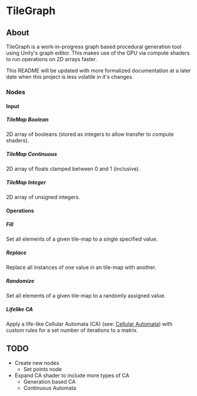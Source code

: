 # TileGraph

## About

TileGraph is a work-in-progress graph based procedural generation tool using Unity's graph editor. This makes use of the GPU via compute shaders to run operations on 2D arrays faster.

This README will be updated with more formalized documentation at a later date when this project is less volatile in it's changes.

### Nodes

#### Input

##### TileMap Boolean

2D array of booleans (stored as integers to allow transfer to compute shaders).

##### TileMap Continuous

2D array of floats clamped between 0 and 1 (inclusive).

##### TileMap Integer

2D array of unsigned integers.

#### Operations

##### Fill

Set all elements of a given tile-map to a single specified value.

##### Replace

Replace all instances of one value in an tile-map with another.

##### Randomize

Set all elements of a given tile-map to a randomly assigned value.

##### Lifelike CA

Apply a life-like Cellular Automata (CA) (see: [Cellular Automata](https://conwaylife.com/wiki/Cellular_automaton#Life-like_cellular_automata)) with custom rules for a set number of iterations to a matrix.

## TODO

- Create new nodes
  - Set points node
- Expand CA shader to include more types of CA
  - Generation based CA
  - Continuous Automata
